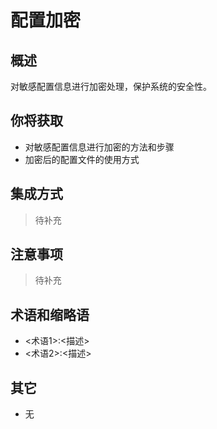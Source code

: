 # 配置加密

## 概述

对敏感配置信息进行加密处理，保护系统的安全性。

## 你将获取

- 对敏感配置信息进行加密的方法和步骤
- 加密后的配置文件的使用方式


## 集成方式

> 待补充

## 注意事项

> 待补充

## 术语和缩略语

- <术语1>:<描述>
- <术语2>:<描述>

## 其它

- 无
